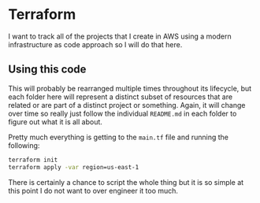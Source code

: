 # Terraform

I want to track all of the projects that I create in AWS using a modern infrastructure as code approach so I will do that here.

## Using this code

This will probably be rearranged multiple times throughout its lifecycle, but each folder here will represent a distinct subset of resources that are related or are part of a distinct project or something. Again, it will change over time so really just follow the individual `README.md` in each folder to figure out what it is all about.

Pretty much everything is getting to the `main.tf` file and running the following:

```bash
terraform init
terraform apply -var region=us-east-1
```

There is certainly a chance to script the whole thing but it is so simple at this point I do not want to over engineer it too much.
